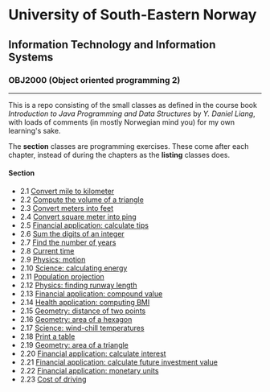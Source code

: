 # University of South-Eastern Norway
## Information Technology and Information Systems
### OBJ2000 (Object oriented programming 2)

---

This is a repo consisting of the small classes as defined in the course book _Introduction to Java Programming and Data Structures_ by _Y. Daniel Liang_, with loads of comments (in mostly Norwegian mind you) for my own learning's sake.

The __section__ classes are programming exercises. These come after each chapter, instead of during the chapters as the __listing__ classes does.

#### Section
- 2.1 [Convert mile to kilometer](https://github.com/Scandiking/Liang-Chapter-2/blob/master/src/Section_2_1.java)
- 2.2 [Compute the volume of a triangle](https://github.com/Scandiking/Liang-Chapter-2/blob/master/src/Section_2_2.java)
- 2.3 [Convert meters into feet](https://github.com/Scandiking/Liang-Chapter-2/blob/master/src/Section_2_3.java)
- 2.4 [Convert square meter into ping](https://github.com/Scandiking/Liang-Chapter-2/blob/master/src/Section_2_4.java)
- 2.5 [Financial application: calculate tips](https://github.com/Scandiking/Liang-Chapter-2/blob/master/src/Section_2_5.java)
- 2.6 [Sum the digits of an integer](https://github.com/Scandiking/Liang-Chapter-2/blob/master/src/Section_2_6.java)
- 2.7 [Find the number of years](https://github.com/Scandiking/Liang-Chapter-2/blob/master/src/Section_2_7.java)
- 2.8 [Current time](https://github.com/Scandiking/Liang-Chapter-2/blob/master/src/Section_2_8.java)
- 2.9 [Physics: motion](https://github.com/Scandiking/Liang-Chapter-2/blob/master/src/Section_2_9.java)
- 2.10 [Science: calculating energy](https://github.com/Scandiking/Liang-Chapter-2/blob/master/src/Section_2_10.java)
- 2.11 [Population projection](https://github.com/Scandiking/Liang-Chapter-2/blob/master/src/Section_2_11.java)
- 2.12 [Physics: finding runway length](https://github.com/Scandiking/Liang-Chapter-2/blob/master/src/Section_2_12.java)
- 2.13 [Financial application: compound value](https://github.com/Scandiking/Liang-Chapter-2/blob/master/src/Section_2_13.java)
- 2.14 [Health application: computing BMI](https://github.com/Scandiking/Liang-Chapter-2/blob/master/src/Section_2_14.java)
- 2.15 [Geometry: distance of two points](https://github.com/Scandiking/Liang-Chapter-2/blob/master/src/Section_2_15.java)
- 2.16 [Geometry: area of a hexagon](https://github.com/Scandiking/Liang-Chapter-2/blob/master/src/Section_2_16.java)
- 2.17 [Science: wind-chill temperatures](https://github.com/Scandiking/Liang-Chapter-2/blob/master/src/Section_2_17.java)
- 2.18 [Print a table](https://github.com/Scandiking/Liang-Chapter-2/blob/master/src/Section_2_18.java)
- 2.19 [Geometry: area of a triangle](https://github.com/Scandiking/Liang-Chapter-2/blob/master/src/Section_2_19.java)
- 2.20 [Financial application: calculate interest](https://github.com/Scandiking/Liang-Chapter-2/blob/master/src/Section_2_20.java)
- 2.21 [Financial application: calculate future investment value](https://github.com/Scandiking/Liang-Chapter-2/blob/master/src/Section_2_21.java)
- 2.22 [Financial application: monetary units](https://github.com/Scandiking/Liang-Chapter-2/blob/master/src/Section_2_22.java)
- 2.23 [Cost of driving](https://github.com/Scandiking/Liang-Chapter-2/blob/master/src/Section_2_23.java)

